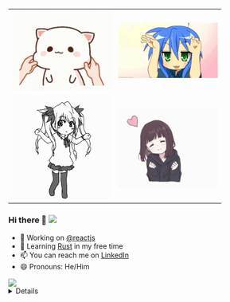 <div align="center">
  <table border="0" cellspacing="0" cellpadding="0">
    <tbody>
      <tr>
        <td><img src="src/assets/pic1.gif" width="200" height="auto"/></td>
        <td><img src="src/assets/pic2.gif" width="200" height="auto"/></td>
      <tr>
      <tr>
        <td><img src="src/assets/pic3.gif" width="200" height="auto"/></td>
        <td><img src="src/assets/pic4.gif" width="200" height="auto"/></td>
      <tr>
    </tbody>
  </table>
</div>

<h3> Hi there 👋 <img src="https://media.giphy.com/media/mGcNjsfWAjY5AEZNw6/giphy.gif" width="50"> </h3>

- 🔭 Working on [@reactjs](https://github.com/facebook/react)
- 🌱 Learning [Rust](https://github.com/rust-lang/rust) in my free time
- 📫 You can reach me on [LinkedIn](https://www.linkedin.com/in/perfectsudh/)
- 😄 Pronouns: He/Him

<img src="https://i.imgur.com/kdKhgx6.gif" width="240px" align="center">

<details>
 
![My github stats](https://github-readme-stats.vercel.app/api?username=tsuki42&show_icons=false)

</details>

